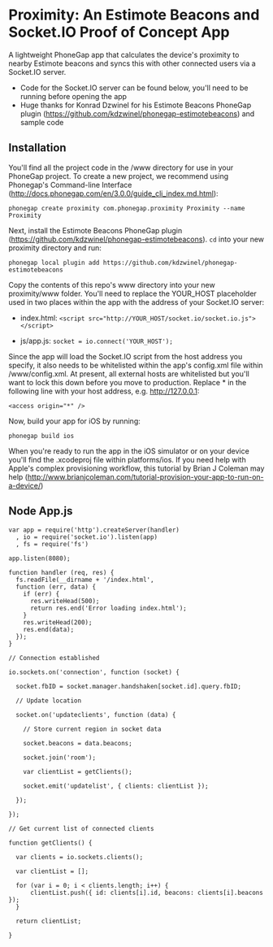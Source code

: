 # Proximity: An Estimote Beacons and Socket.IO Proof of Concept App

A lightweight PhoneGap app that calculates the device's proximity to nearby Estimote beacons and syncs this with other connected users via a Socket.IO server.

- Code for the Socket.IO server can be found below, you'll need to be running before opening the app
- Huge thanks for Konrad Dzwinel for his Estimote Beacons PhoneGap plugin (https://github.com/kdzwinel/phonegap-estimotebeacons) and sample code

## Installation

You'll find all the project code in the /www directory for use in your PhoneGap project. To create a new project, we recommend using Phonegap's Command-line Interface (http://docs.phonegap.com/en/3.0.0/guide_cli_index.md.html):

	phonegap create proximity com.phonegap.proximity Proximity --name Proximity

Next, install the Estimote Beacons PhoneGap plugin (https://github.com/kdzwinel/phonegap-estimotebeacons). `cd` into your new proximity directory and run:

	phonegap local plugin add https://github.com/kdzwinel/phonegap-estimotebeacons

Copy the contents of this repo's www directory into your new proximity/www folder. You'll need to replace the YOUR_HOST placeholder used in two places within the app with the address of your Socket.IO server:

- index.html: `<script src="http://YOUR_HOST/socket.io/socket.io.js"></script>`

- js/app.js: `socket = io.connect('YOUR_HOST');`

Since the app will load the Socket.IO script from the host address you specify, it also needs to be whitelisted within the app's config.xml file within /www/config.xml. At present, all external hosts are whitelisted but you'll want to lock this down before you move to production. Replace * in the following line with your host address, e.g. http://127.0.0.1:

	<access origin="*" />

Now, build your app for iOS by running:

	phonegap build ios

When you're ready to run the app in the iOS simulator or on your device you'll find the .xcodeproj file within platforms/ios. If you need help with Apple's complex provisioning workflow, this tutorial by Brian J Coleman may help (http://www.brianjcoleman.com/tutorial-provision-your-app-to-run-on-a-device/)

## Node App.js

	var app = require('http').createServer(handler)
	  , io = require('socket.io').listen(app)
	  , fs = require('fs')

	app.listen(8080);

	function handler (req, res) {
	  fs.readFile(__dirname + '/index.html',
	  function (err, data) {
	    if (err) {
	      res.writeHead(500);
	      return res.end('Error loading index.html');
	    }
	    res.writeHead(200);
	    res.end(data);
	  });
	}

	// Connection established

	io.sockets.on('connection', function (socket) {

	  socket.fbID = socket.manager.handshaken[socket.id].query.fbID;

	  // Update location

	  socket.on('updateclients', function (data) { 

	    // Store current region in socket data

	    socket.beacons = data.beacons;

	    socket.join('room');
	 
	    var clientList = getClients();

	    socket.emit('updatelist', { clients: clientList });

	  });

	});

	// Get current list of connected clients

	function getClients() { 

	  var clients = io.sockets.clients();

	  var clientList = [];

	  for (var i = 0; i < clients.length; i++) {
	      clientList.push({ id: clients[i].id, beacons: clients[i].beacons });
	  }

	  return clientList;

	}
